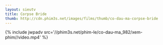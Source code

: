 ```yaml
---
layout: sieutv
title: Corpse Bride
thumb: http://cdn.phim3s.net/images/films/thumb/co-dau-ma-corpse-bride.jpg
---
```

{% include jwpadv src='//phim3s.net/phim-le/co-dau-ma_982/xem-phim//video.mp4' %}